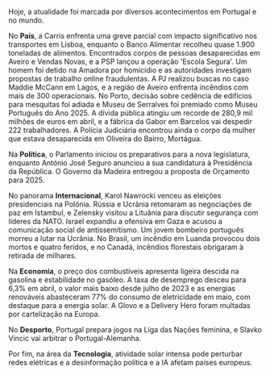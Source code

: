 Hoje, a atualidade foi marcada por diversos acontecimentos em Portugal e no mundo.

No **País**, a Carris enfrenta uma greve parcial com impacto significativo nos transportes em Lisboa, enquanto o Banco Alimentar recolheu quase 1.900 toneladas de alimentos. Encontrados corpos de pessoas desaparecidas em Aveiro e Vendas Novas, e a PSP lançou a operação 'Escola Segura'. Um homem foi detido na Amadora por homicídio e as autoridades investigam propostas de trabalho online fraudulentas. A PJ realizou buscas no caso Maddie McCann em Lagos, e a região de Aveiro enfrenta incêndios com mais de 300 operacionais. No Porto, decisão sobre cedência de edifícios para mesquitas foi adiada e Museu de Serralves foi premiado como Museu Português do Ano 2025. A dívida pública atingiu um recorde de 280,9 mil milhões de euros em abril, e a fábrica da Gabor em Barcelos vai despedir 222 trabalhadores. A Polícia Judiciária encontrou ainda o corpo da mulher que estava desaparecida em Oliveira do Bairro, Mortágua.

Na **Política**, o Parlamento iniciou os preparativos para a nova legislatura, enquanto António José Seguro anunciou a sua candidatura à Presidência da República. O Governo da Madeira entregou a proposta de Orçamento para 2025.

No panorama **Internacional**, Karol Nawrocki venceu as eleições presidenciais na Polónia. Rússia e Ucrânia retomaram as negociações de paz em Istambul, e Zelensky visitou a Lituânia para discutir segurança com líderes da NATO. Israel expandiu a ofensiva em Gaza e acusou a comunicação social de antissemitismo. Um jovem bombeiro português morreu a lutar na Ucrânia. No Brasil, um incêndio em Luanda provocou dois mortos e quatro feridos, e no Canadá, incêndios florestais obrigaram à retirada de milhares.

Na **Economia**, o preço dos combustíveis apresenta ligeira descida na gasolina e estabilidade no gasóleo. A taxa de desemprego desceu para 6,3% em abril, o valor mais baixo desde julho de 2023 e as energias renováveis abasteceram 77% do consumo de eletricidade em maio, com destaque para a energia solar. A Glovo e a Delivery Hero foram multadas por cartelização na Europa.

No **Desporto**, Portugal prepara jogos na Liga das Nações feminina, e Slavko Vincic vai arbitrar o Portugal-Alemanha.

Por fim, na área da **Tecnologia**, atividade solar intensa pode perturbar redes elétricas e a desinformação política e a IA afetam países europeus.